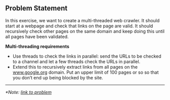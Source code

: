 ## Problem Statement
In this exercise, we want to create a multi-threaded web crawler. It should start at a webpage and check that links on the page are valid. It should recursively check other pages on the same domain and keep doing this until all pages have been validated.


__Multi-threading requirements__

* Use threads to check the links in parallel: send the URLs to be checked to a channel and let a few threads check the URLs in parallel.
* Extend this to recursively extract links from all pages on the www.google.org domain. Put an upper limit of 100 pages or so so that you don’t end up being blocked by the site.


---

*\*Note: [link to problem](https://google.github.io/comprehensive-rust/concurrency/sync-exercises/link-checker.html)* 
